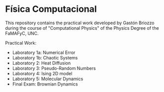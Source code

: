 # Física Computacional

This repository contains the practical work developed by Gastón Briozzo during the course of "Computational Physics" of the Physics Degree of the FaMAFyC, UNC.

Practical Work:

- Laboratory 1a: Numerical Error
- Laboratory 1b: Chaotic Systems
- Laboratory 2: Heat Diffusion
- Laboratory 3: Pseudo-Random Numbers
- Laboratory 4: Ising 2D model
- Laboratory 5: Molecular Dynamics
- Final Exam: Brownian Dynamics
